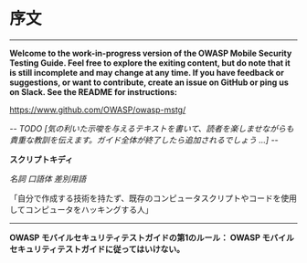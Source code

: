 # 序文

---

**Welcome to the work-in-progress version of the OWASP Mobile Security Testing Guide. Feel free to explore the exiting content, but do note  that it is still incomplete and may change at any time. If you have feedback or suggestions, or want to contribute, create an issue on GitHub or ping us on Slack. See the README for instructions:**

https://www.github.com/OWASP/owasp-mstg/

*-- TODO [気の利いた示唆を与えるテキストを書いて、読者を楽しませながらも貴重な教訓を伝えます。ガイド全体が終了したら追加されるでしょう ...] --*

**スクリプトキディ**

*名詞 口語体 差別用語*

「自分で作成する技術を持たず、既存のコンピュータスクリプトやコードを使用してコンピュータをハッキングする人」

---

**OWASP モバイルセキュリティテストガイドの第1のルール： OWASP モバイルセキュリティテストガイドに従ってはいけない。**
